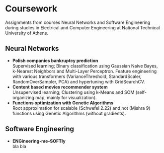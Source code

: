 # Coursework

Assignments from courses Neural Networks and Software Engineering during studies in Electrical and Computer Engineering at National Technical University of Athens.

## Neural Networks

- **Polish companies bankruptcy prediction**  
Supervised learning; Binary classification using Gaussian Naive Bayes, k-Nearest Neighbors and Multi-Layer Perceptron. Feature engineering with various transformers (VarianceThreshold, StandardScaler, RandomOverSampler, PCA) and hypertuning with GridSearchCV.
- **Content based movies recommender system**  
Unsupervised learning; Clustering using k-Means and SOM (self-organizing map, mainly for visualization).
- **Functions optimization with Genetic Algorithms**  
Root approximation for scalable (Schwefel 2.22) and not (Mishra 9) functions using Genetic Algorithms (without gradients).

## Software Engineering

- **ENGineering-me-SOFTly**  
bla bla
